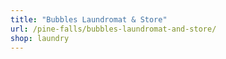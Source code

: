 ```yaml
---
title: "Bubbles Laundromat & Store"
url: /pine-falls/bubbles-laundromat-and-store/
shop: laundry
---
```

